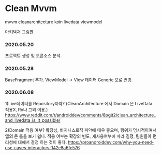 # Clean Mvvm
mvvm cleanarchitecture koin livedata viewmodel

아키텍쳐 그림판.

### 2020.05.20
프로젝트 생성 및 오픈소스 분석.

### 2020.05.28
BaseFragment 추가.
ViewModel -> View 데이터 Generic 으로 변경.  


### 2020.06.08
1)Live데이터를 Repository까지?  (CleanArchitecture 에서 Domain 은 LiveData 적용X, Rx나 그외 이용.)
https://www.reddit.com/r/androiddev/comments/8pgjt2/clean_architecture_and_livedata_is_it_possible/

2)Domain 적용 여부?
확장성, 비지니스로직 파악에 매우 좋으며, 행위가 명시적이여서 앱의 큰 틀을 보기 쉽다.
적용 여부는 확장의 빈도, 재사용여부에 따라 결정, 팀원들이 편리성에 대해서 결정 하는 것이 좋다.
https://proandroiddev.com/why-you-need-use-cases-interactors-142e8a6fe576